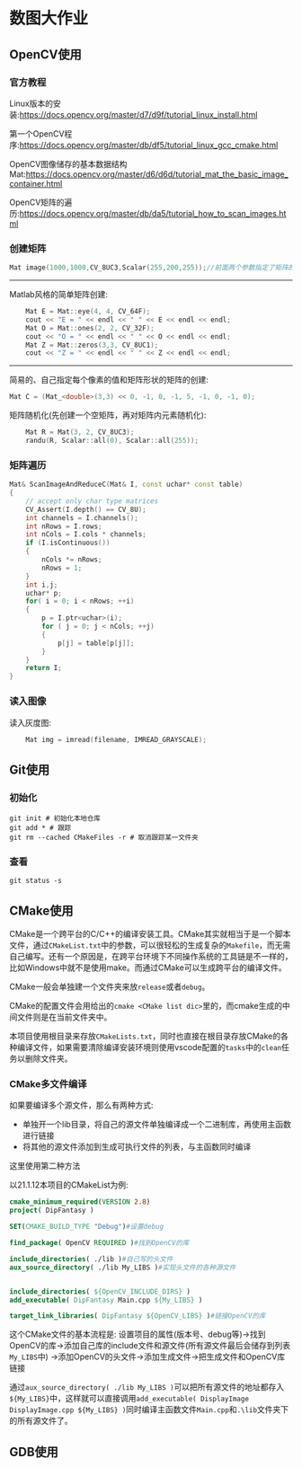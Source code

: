 # 数图大作业

## OpenCV使用

### 官方教程

Linux版本的安装:<https://docs.opencv.org/master/d7/d9f/tutorial_linux_install.html>

第一个OpenCV程序:<https://docs.opencv.org/master/db/df5/tutorial_linux_gcc_cmake.html>

OpenCV图像储存的基本数据结构Mat:<https://docs.opencv.org/master/d6/d6d/tutorial_mat_the_basic_image_container.html>

OpenCV矩阵的遍历:<https://docs.opencv.org/master/db/da5/tutorial_how_to_scan_images.html>

### 创建矩阵

```C++
Mat image(1000,1000,CV_8UC3,Scalar(255,200,255));//前面两个参数指定了矩阵的长宽,CV_8UC3指定了"8字节 U无符号 3 C通道数（颜色的种类）",Scalar则指定了每个像素点的RGB值
```

---

Matlab风格的简单矩阵创建:

```C++
    Mat E = Mat::eye(4, 4, CV_64F);
    cout << "E = " << endl << " " << E << endl << endl;
    Mat O = Mat::ones(2, 2, CV_32F);
    cout << "O = " << endl << " " << O << endl << endl;
    Mat Z = Mat::zeros(3,3, CV_8UC1);
    cout << "Z = " << endl << " " << Z << endl << endl;
```

---

简易的、自己指定每个像素的值和矩阵形状的矩阵的创建:

```C++
Mat C = (Mat_<double>(3,3) << 0, -1, 0, -1, 5, -1, 0, -1, 0);
```

矩阵随机化(先创建一个空矩阵，再对矩阵内元素随机化):

```C++
    Mat R = Mat(3, 2, CV_8UC3);
    randu(R, Scalar::all(0), Scalar::all(255));
```

### 矩阵遍历

```C++
Mat& ScanImageAndReduceC(Mat& I, const uchar* const table)
{
    // accept only char type matrices
    CV_Assert(I.depth() == CV_8U);
    int channels = I.channels();
    int nRows = I.rows;
    int nCols = I.cols * channels;
    if (I.isContinuous())
    {
        nCols *= nRows;
        nRows = 1;
    }
    int i,j;
    uchar* p;
    for( i = 0; i < nRows; ++i)
    {
        p = I.ptr<uchar>(i);
        for ( j = 0; j < nCols; ++j)
        {
            p[j] = table[p[j]];
        }
    }
    return I;
}
```

### 读入图像

读入灰度图:

```C++
    Mat img = imread(filename, IMREAD_GRAYSCALE);
```

## Git使用

### 初始化

```shell
git init # 初始化本地仓库
git add * # 跟踪
git rm --cached CMakeFiles -r # 取消跟踪某一文件夹
```

### 查看

`git status -s`

## CMake使用

CMake是一个跨平台的C/C++的编译安装工具。CMake其实就相当于是一个脚本文件，通过`CMakeList.txt`中的参数，可以很轻松的生成复杂的`Makefile`，而无需自己编写。还有一个原因是，在跨平台环境下不同操作系统的工具链是不一样的，比如Windows中就不是使用make。而通过CMake可以生成跨平台的编译文件。

CMake一般会单独建一个文件夹来放`release`或者`debug`。

CMake的配置文件会用给出的`cmake <CMake list dic>`里的，而cmake生成的中间文件则是在当前文件夹中。

本项目使用根目录来存放`CMakeLists.txt`，同时也直接在根目录存放CMake的各种编译文件，如果需要清除编译安装环境则使用vscode配置的`tasks`中的`clean`任务以删除文件夹。

### CMake多文件编译

如果要编译多个源文件，那么有两种方式:

+ 单独开一个lib目录，将自己的源文件单独编译成一个二进制库，再使用主函数进行链接
+ 将其他的源文件添加到生成可执行文件的列表，与主函数同时编译

这里使用第二种方法

以21.1.12本项目的CMakeList为例:

```CMake
cmake_minimum_required(VERSION 2.8)
project( DipFantasy )

SET(CMAKE_BUILD_TYPE "Debug")#设置debug

find_package( OpenCV REQUIRED )#找到OpenCV的库

include_directories( ./lib )#自己写的头文件
aux_source_directory( ./lib My_LIBS )#实现头文件的各种源文件


include_directories( ${OpenCV_INCLUDE_DIRS} )
add_executable( DipFantasy Main.cpp ${My_LIBS} )

target_link_libraries( DipFantasy ${OpenCV_LIBS} )#链接OpenCV的库

```

这个CMake文件的基本流程是: 设置项目的属性(版本号、debug等)->找到OpenCV的库->添加自己库的include文件和源文件(所有源文件最后会储存到列表`My_LIBS`中) ->添加OpenCV的头文件->添加生成文件->把生成文件和OpenCV库链接

通过`aux_source_directory( ./lib My_LIBS )`可以把所有源文件的地址都存入`${My_LIBS}`中，这样就可以直接调用`add_executable( DisplayImage DisplayImage.cpp ${My_LIBS} )`同时编译主函数文件`Main.cpp`和`.\lib`文件夹下的所有源文件了。

## GDB使用
